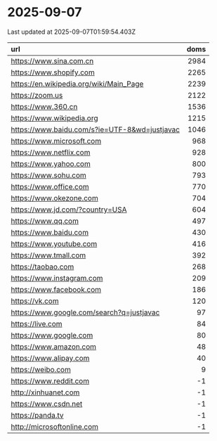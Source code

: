 # 2025-09-07

<!-- BEGIN -->
Last updated at 2025-09-07T01:59:54.403Z

url | doms
:- | -:
https://www.sina.com.cn | 2984
https://www.shopify.com | 2265
https://en.wikipedia.org/wiki/Main_Page | 2239
https://zoom.us | 2122
https://www.360.cn | 1536
https://www.wikipedia.org | 1215
https://www.baidu.com/s?ie=UTF-8&wd=justjavac | 1046
https://www.microsoft.com | 968
https://www.netflix.com | 928
https://www.yahoo.com | 800
https://www.sohu.com | 793
https://www.office.com | 770
https://www.okezone.com | 704
https://www.jd.com/?country=USA | 604
https://www.qq.com | 497
https://www.baidu.com | 430
https://www.youtube.com | 416
https://www.tmall.com | 392
https://taobao.com | 268
https://www.instagram.com | 209
https://www.facebook.com | 186
https://vk.com | 120
https://www.google.com/search?q=justjavac | 97
https://live.com | 84
https://www.google.com | 80
https://www.amazon.com | 48
https://www.alipay.com | 40
https://weibo.com | 9
https://www.reddit.com | -1
http://xinhuanet.com | -1
https://www.csdn.net | -1
https://panda.tv | -1
http://microsoftonline.com | -1
<!-- END -->
